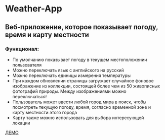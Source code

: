 <h1>Weather-App</h1>
<h2>Веб-приложение, которое показывает погоду, время и карту местности</h2>
<h3>Функционал:</h3>
<ul>
    <li>По умолчанию показывает погоду в текущем местоположении пользователя</li>
    <li>Можно переключать язык с английского на русский</li>
    <li>Можно переключать единицы измерения температуры</li>
    <li>При каждом обновлении страницы загружает случайное фоновое изображение из коллекции, состоящей более чем из 50 живописных фотографий природы. Между изображениями можно переключаться!</li>
    <li>Пользователь может ввести любой город мира в поиск, чтобы посмотреть текущую погоду, время, согласно временной зоне и карту местности этого города</li>
    <li>Карту также можно использовать для выбора интересующей локации</li>
</ul>
<a href="https://ugo-h.github.io/weather-app/">ДЕМО</a>